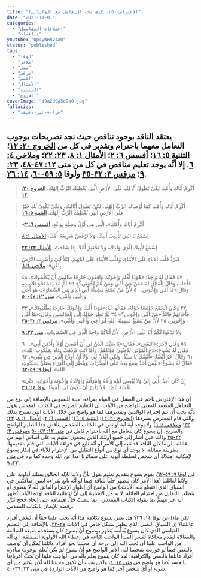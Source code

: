 ```yaml
---
title: "الإعتراض ٢٥٠، كيف يجب التعامل مع الوالِدَين؟"
date: "2021-11-01"
categories:
  - "إختلافات-التفاصيل"
  - "تناقضات"
youtube: "Qp4yWHRV4AU"
status: "published"
tags:
  - "لوقا"
  - "ملاخي"
  - "متى"
  - "مرقس"
  - "أفسس"
  - "الأمثال"
  - "التثنية"
  - "الخروج"
coverImage: "d9a2d9a5d9a0.jpg"
fallacies:
  - "قراءة-غير-دقيقة"
---
```


## **يعتقد الناقد بوجود تناقض حيث نجد تصريحات بوجوب التعامل معهما باحترام وتقدير في كل من [الخروج ٢٠: ١٢](https://www.bible.com//bible/101/EXO.20.12)؛ [التثنية ٥: ١٦](https://www.bible.com//bible/101/DEU.5.16)؛ [أفسس ٦: ٢](https://www.bible.com//bible/101/EPH.6.2)؛ [الأمثال ١: ٨](https://www.bible.com//bible/101/PRO.1.8)، [٢٣: ٢٢](https://www.bible.com//bible/101/PRO.23.22)؛ و[ملاخي ٤: ٦](https://www.bible.com//bible/101/MAL.4.6). إلا أنَّه يوجد تعليم مناقض في كل من متى [١٢: ٤٧-٤٨](https://www.bible.com//bible/101/MAT.12.47-48)، [٢٣: ٩](https://www.bible.com//bible/101/MAT.23.9)؛ [مرقس ٣: ٣٢-٣٥](https://www.bible.com//bible/101/MRK.3.32-35) ولوقا [٥: ٥٩-٦٠](https://www.bible.com//bible/101/LUK.5.59-60)، [١٤: ٢٦](https://www.bible.com//bible/101/LUK.14.26).**

> أَكْرِمْ أَبَاكَ وَأُمَّكَ لِكَيْ تَطُولَ أَيَّامُكَ عَلَى الأَرْضِ الَّتِي يُعْطِيكَ الرَّبُّ إِلهُكَ. [الخروج ٢٠: ١٢](https://www.bible.com//bible/101/EXO.20.12)

> أَكْرِمْ أَبَاكَ وَأُمَّكَ كَمَا أَوْصَاكَ الرَّبُّ إِلهُكَ، لِكَيْ تَطُولَ أَيَّامُكَ، وَلِكَيْ يَكُونَ لَكَ خَيْرٌ علَى الأَرْضِ الَّتِي يُعْطِيكَ الرَّبُّ إِلهُكَ. [التثنية ٥: ١٦](https://www.bible.com//bible/101/DEU.5.16)

> «أَكْرِمْ أَبَاكَ وَأُمَّكَ»، الَّتِي هِيَ أَوَّلُ وَصِيَّةٍ بِوَعْدٍ، [أفسس ٦: ٢](https://www.bible.com//bible/101/EPH.6.2)

> اِسْمَعْ يَا ابْنِي تَأْدِيبَ أَبِيكَ، وَلاَ تَرْفُضْ شَرِيعَةَ أُمِّكَ، [الأمثال ١: ٨](https://www.bible.com//bible/101/PRO.1.8)

> اِسْمَعْ لأَبِيكَ الَّذِي وَلَدَكَ، وَلاَ تَحْتَقِرْ أُمَّكَ إِذَا شَاخَتْ. [الأمثال ٢٣: ٢٢](https://www.bible.com//bible/101/PRO.23.22)

> فَيَرُدُّ قَلْبَ الآبَاءِ عَلَى الأَبْنَاءِ، وَقَلْبَ الأَبْنَاءِ عَلَى آبَائِهِمْ. لِئَلاَّ آتِيَ وَأَضْرِبَ الأَرْضَ بِلَعْنٍ». [ملاخي ٤: ٦](https://www.bible.com//bible/101/MAL.4.6)

> ٤٧ فَقَالَ لَهُ وَاحِدٌ: «هُوَذَا أُمُّكَ وَإِخْوَتُكَ وَاقِفُونَ خَارِجًا طَالِبِينَ أَنْ يُكَلِّمُوكَ». ٤٨ فَأَجَابَ وَقَالَ لِلْقَائِلِ لَهُ:«مَنْ هِيَ أُمِّي وَمَنْ هُمْ إِخْوَتي؟» ٤٩ ثُمَّ مَدَّ يَدَهُ نَحْوَ تَلاَمِيذِهِ وَقَالَ:«هَا أُمِّي وَإِخْوَتي. ٥٠ لأَنَّ مَنْ يَصْنَعُ مَشِيئَةَ أَبِي الَّذِي فِي السَّمَاوَاتِ هُوَ أَخِي وَأُخْتِي وَأُمِّي». [متى ١٢: ٤٧-٥٠](https://www.bible.com//bible/101/MAT.12.47-50)

> ٣٢ وَكَانَ الْجَمْعُ جَالِسًا حَوْلَهُ، فَقَالُوا لَهُ:«هُوَذَا أُمُّكَ وَإِخْوَتُكَ خَارِجًا يَطْلُبُونَكَ». ٣٣ فَأَجَابَهُمْ قِائِلاً:«مَنْ أُمِّي وَإِخْوَتِي؟» ٣٤ ثُمَّ نَظَرَ حَوْلَهُ إِلَى الْجَالِسِينَ وَقَالَ:«هَا أُمِّي وَإِخْوَتِي، ٣٥ لأَنَّ مَنْ يَصْنَعُ مَشِيئَةَ اللهِ هُوَ أَخِي وَأُخْتِي وَأُمِّي». [مرقس ٣: ٣٢-٣٥](https://www.bible.com//bible/101/MRK.3.32-35)

> وَلاَ تَدْعُوا لَكُمْ أَبًا عَلَى الأَرْضِ، لأَنَّ أَبَاكُمْ وَاحِدٌ الَّذِي فِي السَّمَاوَاتِ. [متى ٢٣: ٩](https://www.bible.com//bible/101/MAT.23.9)

> ٥٩ وَقَالَ لآخَرَ:«اتْبَعْنِي». فَقَالَ:«يَا سَيِّدُ، ائْذَنْ لِي أَنْ أَمْضِيَ أَوَّلاً وَأَدْفِنَ أَبِي». ٦٠ فَقَالَ لَهُ يَسُوعُ:«دَعِ الْمَوْتَى يَدْفِنُونَ مَوْتَاهُمْ، وَأَمَّا أَنْتَ فَاذْهَبْ وَنَادِ بِمَلَكُوتِ اللهِ». ٦١ وَقَالَ آخَرُ أَيْضًا: «أَتْبَعُكَ يَا سَيِّدُ، وَلكِنِ ائْذَنْ لِي أَوَّلاً أَنْ أُوَدِّعَ الَّذِينَ فِي بَيْتِي». ٦٢ فَقَالَ لَهُ يَسُوعُ:«لَيْسَ أَحَدٌ يَضَعُ يَدَهُ عَلَى الْمِحْرَاثِ وَيَنْظُرُ إِلَى الْوَرَاءِ يَصْلُحُ لِمَلَكُوتِ اللهِ». [لوقا ٩: ٥٩-٦٢](https://www.bible.com//bible/101/LUK.9.59-62)

> «إِنْ كَانَ أَحَدٌ يَأْتِي إِلَيَّ وَلاَ يُبْغِضُ أَبَاهُ وَأُمَّهُ وَامْرَأَتَهُ وَأَوْلاَدَهُ وَإِخْوَتَهُ وَأَخَوَاتِهِ، حَتَّى نَفْسَهُ أَيْضًا، فَلاَ يَقْدِرُ أَنْ يَكُونَ لِي تِلْمِيذًا. [لوقا ١٤: ٢٦](https://www.bible.com//bible/101/LUK.14.26)

إن هذا الإعتراض ناجم عن الفشل في القيام بقراءة أمينة للنصوص بالإضافة إلى نوع من التجاهل المتعمد للمعنى الواضح من الآيات. إن التعليم الصريح في الكتاب المقدس يقول بأنَّه يجب أن يتم احترام الوالدين وتقديرهما كما هو واضح من خلال الآيات التي تصرح بذلك والتي قام المعترض بسردها ([الخروج ٢٠: ١٢](https://www.bible.com//bible/101/EXO.20.12)؛ [التثنية ٥: ١٦](https://www.bible.com//bible/101/DEU.5.16)؛ [أفسس ٦: ٢](https://www.bible.com//bible/101/EPH.6.2)؛ [الأمثال ١: ٨](https://www.bible.com//bible/101/PRO.1.8)، [٢٣: ٢٢](https://www.bible.com//bible/101/PRO.23.22)؛ و[ملاخي ٤: ٦](https://www.bible.com//bible/101/MAL.4.6)) ولا يوجد أية آية أو نص في الكتاب المقدس يناقض هذا التعليم الواضح والصريح. إن يسوع كان يتعامل مع أمّه باحترام كامل في [متى ١٢: ٤٧-٥٠](https://www.bible.com//bible/101/MAT.12.47-50) و[مرقس ٣: ٣٢-٣٥](https://www.bible.com//bible/101/MRK.3.32-35) وذلك حين أشار إلى جميع أولئك الذين يضعون ثقتهم به على أساس أنهم من عائلته. لربما كان الناقد قد تنبه إلى الأمر لو أنَّه تابع في قراءة الآيات التي قام بتقديمها. بطريقة مماثلة، لا يوجد أي نوع من أنواع التقليل من الإحترام للآباء في إنكار يسوع لإمكانية امتلاك أي شخص لسلطة أبوية على ضمائرنا عدا عن الله وحده كما يرد في [متى ٢٣: ٩](https://www.bible.com//bible/101/MAT.23.9).

في [لوقا ٩: ٥٩-٦٢](https://www.bible.com//bible/101/LUK.9.59-62)، يقوم يسوع بتقديم تعليم يقول بأنَّ ولائنا للإله الخالق يمتلك أولوية على ولائنا لعائلتنا (هذا الأمر كان ليظهر جلياً للناقد فيما لو أنَّه تابع بقراءة آيتين إضافيَّتين في السياق الذي اقتطع منه الآيات.) من الواضح أن إظهار الإحترام الفائق لله لا ينطوي أو يتطلب التقليل من احترام العائلة. لا بد من الإشارة إلى أنَّ انتقائية الناقد لهذه الآيات تُظهِر أنه غير مهتمٍّ بما يقوله الكتاب المقدس، إنما ينصبّ جُلُّ اهتمامه على إيجاد حُجج تُبَرِّر رفضه للإيمان بالكتاب المقدس.

لكن ماذا عن [لوقا ١٤: ٢٦](https://www.bible.com//bible/101/LUK.14.26)؟ هل يعني يسوع بكلامه هذا أنّه يجب علينا حقاً أن نُبغض أفراد عائلتنا؟ إن السياق النصي الذي يظهر بشكل خاص في الآيات [٢٧-٣٣](https://www.bible.com//bible/101/LUK.14.27-33)، بالإضافة إلى التعليم القياسي الذي كان يسوع يُعلّمه يُظهر بوضوح أنَّ يسوع كان يستخدم صيغة المبالغة والمغالاة ليقدم محاكاة تُفسر المبدأ الواجب اتّباعه في إعطاء الله الأولوية المطلقة. أي أنَّه من الواجب علينا أن نُحب الله إلى درجة أن محبتنا نحو أفراد عائلتنا يُمكن أن تُوصف بالبغض فيما لو قورنت بمحبتنا لله. الأمر الواضح هو أنَّ يسوع لم يكن يُعلم بوجوب مبادرة أفراد عائلتنا بالبغض والكراهية؛ لقد كان يسوع يعلم بأنَّه من الواجب علينا أن نُحبَّ أقرباءنا بالجسد كما هو واضح في [متى ١٥: ٤](https://www.bible.com//bible/101/MAT.15.4)، ولكن يجب أن تكون محبتنا لله أكبر بكثير من أي شيء أو أيّ شخص آخر كما هو واضح من الآيات الواردة في [متى ٢٢: ٣٦-٤٠](https://www.bible.com//bible/101/MAT.22.36-40).
